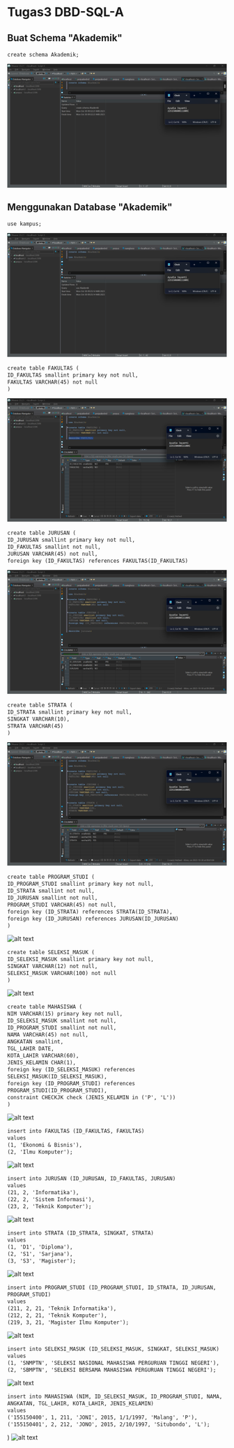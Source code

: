 # Tugas3 DBD-SQL-A
## Buat Schema "Akademik"
```
create schema Akademik;
```
![alt text](https://github.com/ayudiaj/AyudiaJayanti_DBD-SQL-A/blob/main/Tugas%203/1.%20create%20schema.png)

## Menggunakan Database "Akademik"
```
use kampus;
```
![alt text](https://github.com/ayudiaj/AyudiaJayanti_DBD-SQL-A/blob/main/Tugas%203/2.%20use%20schema.png)

```
create table FAKULTAS (
ID_FAKULTAS smallint primary key not null,
FAKULTAS VARCHAR(45) not null
)
```
![alt text](https://github.com/ayudiaj/AyudiaJayanti_DBD-SQL-A/blob/main/Tugas%203/3.%20create%20table%20FAKULTAS.png)

```
create table JURUSAN (
ID_JURUSAN smallint primary key not null,
ID_FAKULTAS smallint not null,
JURUSAN VARCHAR(45) not null,
foreign key (ID_FAKULTAS) references FAKULTAS(ID_FAKULTAS)
```
![alt text](https://github.com/ayudiaj/AyudiaJayanti_DBD-SQL-A/blob/main/Tugas%203/4.%20create%20table%20JURUSAN.png)

```
create table STRATA (
ID_STRATA smallint primary key not null,
SINGKAT VARCHAR(10),
STRATA VARCHAR(45)
)
```
![alt text](https://github.com/ayudiaj/AyudiaJayanti_DBD-SQL-A/blob/main/Tugas%203/5.%20create%20table%20STRATA.png)

```
create table PROGRAM_STUDI (
ID_PROGRAM_STUDI smallint primary key not null,
ID_STRATA smallint not null,
ID_JURUSAN smallint not null,
PROGRAM_STUDI VARCHAR(45) not null,
foreign key (ID_STRATA) references STRATA(ID_STRATA),
foreign key (ID_JURUSAN) references JURUSAN(ID_JURUSAN)
)
```
![alt text]()

```
create table SELEKSI_MASUK (
ID_SELEKSI_MASUK smallint primary key not null,
SINGKAT VARCHAR(12) not null,
SELEKSI_MASUK VARCHAR(100) not null
)
```
![alt text]()


```
create table MAHASISWA (
NIM VARCHAR(15) primary key not null,
ID_SELEKSI_MASUK smallint not null, 
ID_PROGRAM_STUDI smallint not null,
NAMA VARCHAR(45) not null,
ANGKATAN smallint, 
TGL_LAHIR DATE,
KOTA_LAHIR VARCHAR(60),
JENIS_KELAMIN CHAR(1),
foreign key (ID_SELEKSI_MASUK) references SELEKSI_MASUK(ID_SELEKSI_MASUK),
foreign key (ID_PROGRAM_STUDI) references PROGRAM_STUDI(ID_PROGRAM_STUDI),
constraint CHECKJK check (JENIS_KELAMIN in ('P', 'L'))
)
```
![alt text]()

```
insert into FAKULTAS (ID_FAKULTAS, FAKULTAS)
values 
(1, 'Ekonomi & Bisnis'),
(2, 'Ilmu Komputer');
```
![alt text]()

```
insert into JURUSAN (ID_JURUSAN, ID_FAKULTAS, JURUSAN)
values 
(21, 2, 'Informatika'),
(22, 2, 'Sistem Informasi'),
(23, 2, 'Teknik Komputer');
```
![alt text]()

```
insert into STRATA (ID_STRATA, SINGKAT, STRATA)
values 
(1, 'D1', 'Diploma'),
(2, 'S1', 'Sarjana'),
(3, 'S3', 'Magister');
```
![alt text]()

```
insert into PROGRAM_STUDI (ID_PROGRAM_STUDI, ID_STRATA, ID_JURUSAN, PROGRAM_STUDI)
values 
(211, 2, 21, 'Teknik Informatika'),
(212, 2, 21, 'Teknik Komputer'),
(219, 3, 21, 'Magister Ilmu Komputer');
```
![alt text]()

```
insert into SELEKSI_MASUK (ID_SELEKSI_MASUK, SINGKAT, SELEKSI_MASUK)
values 
(1, 'SNMPTN', 'SELEKSI NASIONAL MAHASISWA PERGURUAN TINGGI NEGERI'),
(2, 'SBMPTN', 'SELEKSI BERSAMA MAHASISWA PERGURUAN TINGGI NEGERI');
```
![alt text]()

```
insert into MAHASISWA (NIM, ID_SELEKSI_MASUK, ID_PROGRAM_STUDI, NAMA, ANGKATAN, TGL_LAHIR, KOTA_LAHIR, JENIS_KELAMIN)
values
('155150400', 1, 211, 'JONI', 2015, 1/1/1997, 'Malang', 'P'),
('155150401', 2, 212, 'JONO', 2015, 2/10/1997, 'Situbondo', 'L');
```
)
![alt text]()
